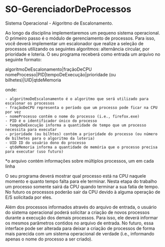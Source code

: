 # SO-GerenciadorDeProcessos
 Sistema Operacional - Algoritmo de Escalonamento.

 Ao longo da disciplina implementaremos um pequeno sistema operacional. O primeiro passo é o módulo de gerenciamento de processos. Para isso, você deverá implementar um escalonador que realize a seleção de processos utilizando os seguintes algoritmos: alternância circular, por prioridade e loteria. O seu programa receberá como entrada um arquivo no seguinte formato:

algoritmoDeEscalonamento|fraçãoDeCPU
nomeProcesso|PID|tempoDeExecução|prioridade (ou bilhetes)|UID|qtdeMemoria

onde:

    - algoritmoDeEscalonamento é o algoritmo que será utilizado para escalonar os processos
    - fraçãoDeCPU representa o período que um processo pode ficar na CPU por vez
    - nomeProcesso contém o nome do processo (i.e., firefox.exe)
    - PID é o identificador único do processo
    - tempoDeExecução informa a quantidade de tempo que um processo necessita para executar
    - prioridade (ou bilhtes) contém a prioridade do processo (ou número de bilhetes para o algoritmo da loteria)
    - UID ID do usuário dono do processo
    - qtdeMemoria informa a quantidade de memória que o processo precisa para executar (uso futuro)

*o arquivo contém informações sobre múltiplos processos, um em cada linha

O seu programa deverá mostrar qual processo está na CPU naquele momento e quanto tempo falta para ele terminar. Nesta etapa do trabalho um processo somente sairá da CPU quando terminar a sua fatia de tempo. No futuro os processos poderão sair da CPU devido à alguma operação de E/S solicitada por eles.

Além dos processos informados através do arquivo de entrada, o usuário do sistema operacional poderá solicitar a criação de novos processos durante a execução dos demais processos. Para isso, ele deverá informar os mesmos parâmetros contidos no arquivo de entrada. No futuro, essa interface pode ser alterada para deixar a criação de processos de forma mais parecida com um sistema operacional de verdade (i.e., informando apenas o nome do processo a ser criado).

